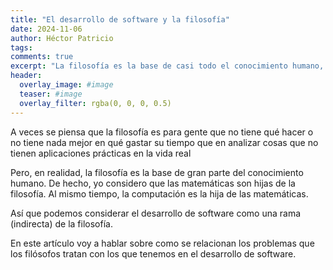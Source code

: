 ```yaml
---
title: "El desarrollo de software y la filosofía"
date: 2024-11-06
author: Héctor Patricio
tags:
comments: true
excerpt: "La filosofía es la base de casi todo el conocimiento humano, hablemos de ella y de las relaciones directas que tiene con el desarrollo de software."
header:
  overlay_image: #image
  teaser: #image
  overlay_filter: rgba(0, 0, 0, 0.5)
---
```


A veces se piensa que la filosofía es para gente que no tiene qué hacer o
no tiene nada mejor en qué gastar su tiempo que en analizar cosas que no
tienen aplicaciones prácticas en la vida real

Pero, en realidad, la filosofía es la base de gran parte del conocimiento
humano. De hecho, yo considero que las matemáticas son hijas de la filosofía.
Al mismo tiempo, la computación es la hija de las matemáticas.

Así que podemos considerar el desarrollo de software como una rama (indirecta)
de la filosofía.

En este artículo voy a hablar sobre como se relacionan los problemas que los
filósofos tratan con los que tenemos en el desarrollo de software.
